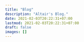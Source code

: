 ```yaml
---
title: "Blog"
description: "Altair's Blog."
date: 2021-02-03T20:22:31+07:00
lastmod: 2021-02-03T20:22:31+07:00
draft: false
images: []
---
```

